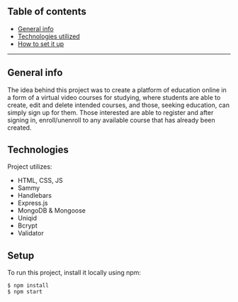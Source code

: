 ## Table of contents
* [General info](#general-info)
* [Technologies utilized](#technologies)
* [How to set it up](#setup)
___

## General info
The idea behind this project was to create a platform of education online in a form of a virtual video courses for studying, 
where students are able to create, edit and delete intended courses, and those, seeking education, can simply sign up for them.
Those interested are able to register and after signing in, enroll/unenroll to any available course that has already been created.

## Technologies

Project utilizes:
* HTML, CSS, JS
* Sammy
* Handlebars
* Express.js
* MongoDB & Mongoose
* Uniqid
* Bcrypt
* Validator

## Setup
To run this project, install it locally using npm:

```
$ npm install
$ npm start

```

